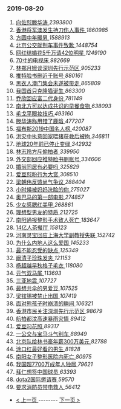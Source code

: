 ### 2019-08-20 
1. [ 向佐怼滕华涛 ](https://s.weibo.com/weibo?q=%23%E5%90%91%E4%BD%90%E6%80%BC%E6%BB%95%E5%8D%8E%E6%B6%9B%23&Refer=top) *2393800*
1. [ 香港将军澳发生持刀伤人事件 ](https://s.weibo.com/weibo?q=%23%E9%A6%99%E6%B8%AF%E5%B0%86%E5%86%9B%E6%BE%B3%E5%8F%91%E7%94%9F%E6%8C%81%E5%88%80%E4%BC%A4%E4%BA%BA%E4%BA%8B%E4%BB%B6%23&Refer=top) *1860985*
1. [ 方圆中年暖男 ](https://s.weibo.com/weibo?q=%23%E6%96%B9%E5%9C%86%E4%B8%AD%E5%B9%B4%E6%9A%96%E7%94%B7%23&topic_ad=1&Refer=top) *1588913*
1. [ 北京公交就别车事件致歉 ](https://s.weibo.com/weibo?q=%23%E5%8C%97%E4%BA%AC%E5%85%AC%E4%BA%A4%E5%B0%B1%E5%88%AB%E8%BD%A6%E4%BA%8B%E4%BB%B6%E8%87%B4%E6%AD%89%23&Refer=top) *1448754*
1. [ 网红结婚花5千万请42位明星 ](https://s.weibo.com/weibo?q=%23%E7%BD%91%E7%BA%A2%E7%BB%93%E5%A9%9A%E8%8A%B15%E5%8D%83%E4%B8%87%E8%AF%B742%E4%BD%8D%E6%98%8E%E6%98%9F%23&Refer=top) *1249190*
1. [ 70寸的电视床 ](https://s.weibo.com/weibo?q=%2370%E5%AF%B8%E7%9A%84%E7%94%B5%E8%A7%86%E5%BA%8A%23&Refer=top) *982669*
1. [ 林郑月娥谈深圳先行示范区 ](https://s.weibo.com/weibo?q=%23%E6%9E%97%E9%83%91%E6%9C%88%E5%A8%A5%E8%B0%88%E6%B7%B1%E5%9C%B3%E5%85%88%E8%A1%8C%E7%A4%BA%E8%8C%83%E5%8C%BA%23&Refer=top) *905233*
1. [ 推特脸书删近千账号 ](https://s.weibo.com/weibo?q=%23%E6%8E%A8%E7%89%B9%E8%84%B8%E4%B9%A6%E5%88%A0%E8%BF%91%E5%8D%83%E8%B4%A6%E5%8F%B7%23&Refer=top) *880161*
1. [ 黑衣人澳门集会未遂被带走 ](https://s.weibo.com/weibo?q=%23%E9%BB%91%E8%A1%A3%E4%BA%BA%E6%BE%B3%E9%97%A8%E9%9B%86%E4%BC%9A%E6%9C%AA%E9%81%82%E8%A2%AB%E5%B8%A6%E8%B5%B0%23&Refer=top) *865809*
1. [ 我国首只克隆猫诞生 ](https://s.weibo.com/weibo?q=%23%E6%88%91%E5%9B%BD%E9%A6%96%E5%8F%AA%E5%85%8B%E9%9A%86%E7%8C%AB%E8%AF%9E%E7%94%9F%23&Refer=top) *863300*
1. [ 乔欣回应富二代身份 ](https://s.weibo.com/weibo?q=%23%E4%B9%94%E6%AC%A3%E5%9B%9E%E5%BA%94%E5%AF%8C%E4%BA%8C%E4%BB%A3%E8%BA%AB%E4%BB%BD%23&Refer=top) *781149*
1. [ 南北方可以达成共识的早餐食物 ](https://s.weibo.com/weibo?q=%23%E5%8D%97%E5%8C%97%E6%96%B9%E5%8F%AF%E4%BB%A5%E8%BE%BE%E6%88%90%E5%85%B1%E8%AF%86%E7%9A%84%E6%97%A9%E9%A4%90%E9%A3%9F%E7%89%A9%23&Refer=top) *638093*
1. [ 毛戈平眼妆技巧 ](https://s.weibo.com/weibo?q=%23%E6%AF%9B%E6%88%88%E5%B9%B3%E7%9C%BC%E5%A6%86%E6%8A%80%E5%B7%A7%23&Refer=top) *493160*
1. [ 滕华涛称用错了鹿晗 ](https://s.weibo.com/weibo?q=%23%E6%BB%95%E5%8D%8E%E6%B6%9B%E7%A7%B0%E7%94%A8%E9%94%99%E4%BA%86%E9%B9%BF%E6%99%97%23&Refer=top) *477207*
1. [ 福布斯2019中国名人榜 ](https://s.weibo.com/weibo?q=%23%E7%A6%8F%E5%B8%83%E6%96%AF2019%E4%B8%AD%E5%9B%BD%E5%90%8D%E4%BA%BA%E6%A6%9C%23&Refer=top) *420087*
1. [ 洪灾中执意回家喂猪获救后被拘 ](https://s.weibo.com/weibo?q=%E6%B4%AA%E7%81%BE%E4%B8%AD%E6%89%A7%E6%84%8F%E5%9B%9E%E5%AE%B6%E5%96%82%E7%8C%AA%E8%8E%B7%E6%95%91%E5%90%8E%E8%A2%AB%E6%8B%98&Refer=top) *346811*
1. [ 地球20年前已停止变绿 ](https://s.weibo.com/weibo?q=%23%E5%9C%B0%E7%90%8320%E5%B9%B4%E5%89%8D%E5%B7%B2%E5%81%9C%E6%AD%A2%E5%8F%98%E7%BB%BF%23&Refer=top) *342932*
1. [ 林志玲方斥偷拍者 ](https://s.weibo.com/weibo?q=%23%E6%9E%97%E5%BF%97%E7%8E%B2%E6%96%B9%E6%96%A5%E5%81%B7%E6%8B%8D%E8%80%85%23&Refer=top) *339950*
1. [ 外交部回应推特脸书删账号 ](https://s.weibo.com/weibo?q=%E5%A4%96%E4%BA%A4%E9%83%A8%E5%9B%9E%E5%BA%94%E6%8E%A8%E7%89%B9%E8%84%B8%E4%B9%A6%E5%88%A0%E8%B4%A6%E5%8F%B7&Refer=top) *334606*
1. [ 婚前同居有必要吗 ](https://s.weibo.com/weibo?q=%23%E5%A9%9A%E5%89%8D%E5%90%8C%E5%B1%85%E6%9C%89%E5%BF%85%E8%A6%81%E5%90%97%23&Refer=top) *325829*
1. [ 爱豆怼粉行为大赏 ](https://s.weibo.com/weibo?q=%23%E7%88%B1%E8%B1%86%E6%80%BC%E7%B2%89%E8%A1%8C%E4%B8%BA%E5%A4%A7%E8%B5%8F%23&Refer=top) *308510*
1. [ 梁朝伟反馈尚气争议 ](https://s.weibo.com/weibo?q=%23%E6%A2%81%E6%9C%9D%E4%BC%9F%E5%8F%8D%E9%A6%88%E5%B0%9A%E6%B0%94%E4%BA%89%E8%AE%AE%23&Refer=top) *288404*
1. [ 小时候被妈妈洗脸的你 ](https://s.weibo.com/weibo?q=%23%E5%B0%8F%E6%97%B6%E5%80%99%E8%A2%AB%E5%A6%88%E5%A6%88%E6%B4%97%E8%84%B8%E7%9A%84%E4%BD%A0%23&Refer=top) *275027*
1. [ 奥巴马的第一部电影 ](https://s.weibo.com/weibo?q=%E5%A5%A5%E5%B7%B4%E9%A9%AC%E7%9A%84%E7%AC%AC%E4%B8%80%E9%83%A8%E7%94%B5%E5%BD%B1&Refer=top) *274857*
1. [ 少女感腮红美甲 ](https://s.weibo.com/weibo?q=%23%E5%B0%91%E5%A5%B3%E6%84%9F%E8%85%AE%E7%BA%A2%E7%BE%8E%E7%94%B2%23&Refer=top) *268861*
1. [ 理想型男友的特质 ](https://s.weibo.com/weibo?q=%23%E7%90%86%E6%83%B3%E5%9E%8B%E7%94%B7%E5%8F%8B%E7%9A%84%E7%89%B9%E8%B4%A8%23&Refer=top) *212725*
1. [ 南阳通报整形手术致人死亡 ](https://s.weibo.com/weibo?q=%23%E5%8D%97%E9%98%B3%E9%80%9A%E6%8A%A5%E6%95%B4%E5%BD%A2%E6%89%8B%E6%9C%AF%E8%87%B4%E4%BA%BA%E6%AD%BB%E4%BA%A1%23&Refer=top) *183647*
1. [ 14亿人茶餐厅 ](https://s.weibo.com/weibo?q=%2314%E4%BA%BF%E4%BA%BA%E8%8C%B6%E9%A4%90%E5%8E%85%23&Refer=top) *158123*
1. [ 河南灵宝回应上海大学副教授失联 ](https://s.weibo.com/weibo?q=%E6%B2%B3%E5%8D%97%E7%81%B5%E5%AE%9D%E5%9B%9E%E5%BA%94%E4%B8%8A%E6%B5%B7%E5%A4%A7%E5%AD%A6%E5%89%AF%E6%95%99%E6%8E%88%E5%A4%B1%E8%81%94&Refer=top) *152742*
1. [ 为什么内地人这么爱国 ](https://s.weibo.com/weibo?q=%23%E4%B8%BA%E4%BB%80%E4%B9%88%E5%86%85%E5%9C%B0%E4%BA%BA%E8%BF%99%E4%B9%88%E7%88%B1%E5%9B%BD%23&Refer=top) *145233*
1. [ 最不能忍受的缺点 ](https://s.weibo.com/weibo?q=%23%E6%9C%80%E4%B8%8D%E8%83%BD%E5%BF%8D%E5%8F%97%E7%9A%84%E7%BC%BA%E7%82%B9%23&Refer=top) *125349*
1. [ 阚清子珍珠发夹 ](https://s.weibo.com/weibo?q=%23%E9%98%9A%E6%B8%85%E5%AD%90%E7%8F%8D%E7%8F%A0%E5%8F%91%E5%A4%B9%23&Refer=top) *121153*
1. [ 杨超越早秋格子毛衣 ](https://s.weibo.com/weibo?q=%23%E6%9D%A8%E8%B6%85%E8%B6%8A%E6%97%A9%E7%A7%8B%E6%A0%BC%E5%AD%90%E6%AF%9B%E8%A1%A3%23&Refer=top) *118080*
1. [ 元气双马尾 ](https://s.weibo.com/weibo?q=%23%E5%85%83%E6%B0%94%E5%8F%8C%E9%A9%AC%E5%B0%BE%23&Refer=top) *113693*
1. [ 三亚地震 ](https://s.weibo.com/weibo?q=%23%E4%B8%89%E4%BA%9A%E5%9C%B0%E9%9C%87%23&Refer=top) *107727*
1. [ 最想共伞的男爱豆 ](https://s.weibo.com/weibo?q=%23%E6%9C%80%E6%83%B3%E5%85%B1%E4%BC%9E%E7%9A%84%E7%94%B7%E7%88%B1%E8%B1%86%23&Refer=top) *107525*
1. [ 梁铉锡被禁止出国 ](https://s.weibo.com/weibo?q=%23%E6%A2%81%E9%93%89%E9%94%A1%E8%A2%AB%E7%A6%81%E6%AD%A2%E5%87%BA%E5%9B%BD%23&Refer=top) *107419*
1. [ 面对熊孩子时崩溃的瞬间 ](https://s.weibo.com/weibo?q=%23%E9%9D%A2%E5%AF%B9%E7%86%8A%E5%AD%A9%E5%AD%90%E6%97%B6%E5%B4%A9%E6%BA%83%E7%9A%84%E7%9E%AC%E9%97%B4%23&Refer=top) *106321*
1. [ 香港市民关注深圳先行示范区 ](https://s.weibo.com/weibo?q=%23%E9%A6%99%E6%B8%AF%E5%B8%82%E6%B0%91%E5%85%B3%E6%B3%A8%E6%B7%B1%E5%9C%B3%E5%85%88%E8%A1%8C%E7%A4%BA%E8%8C%83%E5%8C%BA%23&Refer=top) *98679*
1. [ 航拍都汶高速暴雨灾情 ](https://s.weibo.com/weibo?q=%E8%88%AA%E6%8B%8D%E9%83%BD%E6%B1%B6%E9%AB%98%E9%80%9F%E6%9A%B4%E9%9B%A8%E7%81%BE%E6%83%85&Refer=top) *89412*
1. [ 爱豆叼花照 ](https://s.weibo.com/weibo?q=%23%E7%88%B1%E8%B1%86%E5%8F%BC%E8%8A%B1%E7%85%A7%23&Refer=top) *89317*
1. [ 一公交与宝马斗气别车 ](https://s.weibo.com/weibo?q=%23%E4%B8%80%E5%85%AC%E4%BA%A4%E4%B8%8E%E5%AE%9D%E9%A9%AC%E6%96%97%E6%B0%94%E5%88%AB%E8%BD%A6%23&Refer=top) *88949*
1. [ 北京队给林书豪年薪300万美元 ](https://s.weibo.com/weibo?q=%E5%8C%97%E4%BA%AC%E9%98%9F%E7%BB%99%E6%9E%97%E4%B9%A6%E8%B1%AA%E5%B9%B4%E8%96%AA300%E4%B8%87%E7%BE%8E%E5%85%83&Refer=top) *82788*
1. [ 涂口红最好看的男生 ](https://s.weibo.com/weibo?q=%23%E6%B6%82%E5%8F%A3%E7%BA%A2%E6%9C%80%E5%A5%BD%E7%9C%8B%E7%9A%84%E7%94%B7%E7%94%9F%23&Refer=top) *81828*
1. [ 南阳女子整形医院内死亡 ](https://s.weibo.com/weibo?q=%23%E5%8D%97%E9%98%B3%E5%A5%B3%E5%AD%90%E6%95%B4%E5%BD%A2%E5%8C%BB%E9%99%A2%E5%86%85%E6%AD%BB%E4%BA%A1%23&Refer=top) *80975*
1. [ 我国超7700万成年人独居 ](https://s.weibo.com/weibo?q=%23%E6%88%91%E5%9B%BD%E8%B6%857700%E4%B8%87%E6%88%90%E5%B9%B4%E4%BA%BA%E7%8B%AC%E5%B1%85%23&Refer=top) *79621*
1. [ 拜仁想签中国球员 ](https://s.weibo.com/weibo?q=%E6%8B%9C%E4%BB%81%E6%83%B3%E7%AD%BE%E4%B8%AD%E5%9B%BD%E7%90%83%E5%91%98&Refer=top) *63393*
1. [ dota2国际邀请赛 ](https://s.weibo.com/weibo?q=%23dota2%E5%9B%BD%E9%99%85%E9%82%80%E8%AF%B7%E8%B5%9B%23&Refer=top) *59570*
1. [ 要求消防员带电救人 ](https://s.weibo.com/weibo?q=%23%E8%A6%81%E6%B1%82%E6%B6%88%E9%98%B2%E5%91%98%E5%B8%A6%E7%94%B5%E6%95%91%E4%BA%BA%23&Refer=top) *56412* 

- [ < 上一页 ](https://github.com/able8/weibo-hot-record/blob/master/2019-08-19.md) -------- [ 下一页 > ](https://github.com/able8/weibo-hot-record/blob/master/2019-08-21.md)